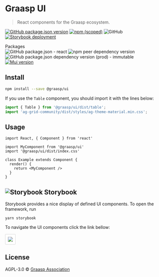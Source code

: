 # Graasp UI

> React components for the Graasp ecosystem.

[![GitHub package.json version](https://img.shields.io/github/package-json/v/graasp/graasp-ui?color=limegreen&label=latest&logo=github)](https://github.com/graasp/graasp-ui/releases)
[![npm (scoped)](https://img.shields.io/npm/v/@graasp/ui?logo=npm)](https://www.npmjs.com/package/@graasp/ui)
![GitHub](https://img.shields.io/github/license/graasp/graasp-ui)
[![Storybook deployment](https://img.shields.io/badge/storybook-ui-%23FF4785?logo=storybook)](https://graasp.github.io/graasp-ui/)

Packages  
![GitHub package.json - react](https://img.shields.io/github/package-json/dependency-version/graasp/graasp-ui/dev/react?logo=react&label=react%20(dev))
![npm peer dependency version](https://img.shields.io/npm/dependency-version/@graasp/ui/peer/react?logo=react&label=react%20(peer))
![GitHub package.json dependency version (prod) - immutable](https://img.shields.io/github/package-json/dependency-version/graasp/graasp-ui/immutable?color=plum)
[![Mui version](https://img.shields.io/badge/mui-v5-deepskyblue?logo=mui)](https://mui.com/material-ui/getting-started/overview/)

## Install

```bash
npm install --save @graasp/ui
```

If you use the `Table` component, you should import it with the lines below:

```js
import { Table } from '@graasp/ui/dist/table';
import 'ag-grid-community/dist/styles/ag-theme-material.min.css';
````

## Usage

```tsx
import React, { Component } from 'react'

import MyComponent from '@graasp/ui'
import '@graasp/ui/dist/index.css'

class Example extends Component {
  render() {
    return <MyComponent />
  }
}
```

## ![Storybook](https://api.iconify.design/logos/storybook-icon.svg) Storybook

Storybook provides a nice display of defined UI components. To open the framework, run

```
yarn storybook
```

To navigate the UI components click the link bellow:

<a href="https://graasp.github.io/graasp-ui/" >
<img style="background: white; padding: 8px; border-radius: 2px; border: 1px solid lightgray" src="https://api.iconify.design/logos/storybook.svg"/>
</a>

## License

AGPL-3.0 © [Graasp Association](https://graasp.org)
